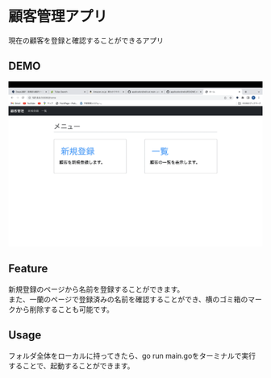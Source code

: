 # 顧客管理アプリ
現在の顧客を登録と確認することができるアプリ

## DEMO
![demo](https://github.com/prerin/application/blob/main/management_app/img/management_app.gif)

## Feature
新規登録のページから名前を登録することができます。<br>
また、一蘭のページで登録済みの名前を確認することができ、横のゴミ箱のマークから削除することも可能です。

## Usage
フォルダ全体をローカルに持ってきたら、go run main.goをターミナルで実行することで、起動することができます。<br>

